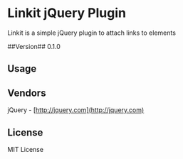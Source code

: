 # Linkit jQuery Plugin #

Linkit is a simple jQuery plugin to attach links to elements

##Version##
0.1.0

## Usage ##


## Vendors ##
jQuery - [http://jquery.com](http://jquery.com)


## License ##
MIT License



